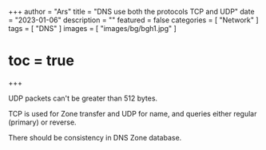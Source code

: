 +++
author = "Ars"
title = "DNS use both the protocols TCP and UDP"
date = "2023-01-06"
description = ""
featured = false
categories = [
  "Network"
]
tags = [
  "DNS"
]
images = [
  "images/bg/bgh1.jpg"
]
# toc = true
+++ 

UDP packets can't be greater than 512 bytes.

TCP is used for Zone transfer and UDP for name, and queries either regular (primary) or reverse.

There should be consistency in DNS Zone database.
